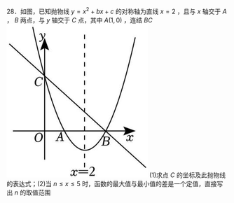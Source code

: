 28．如图，已知抛物线 $y = x ^ { 2 } + b x + c$ 的对称轴为直线 $x = 2$ ，且与 $x$ 轴交于 $A$ ， $B$ 两点，与 $y$ 轴交于 $C$ 点，其中 $A ( 1 , 0 )$ ，连结 $B C$
![](<../../qs_image_DB/专题3-1_二次函数中的10类定值、定点问题（解析版）/c3aeed1736192132bf9f4d01ded4e2a05fd6da97bb28ee5a5bee123cdc900ea3.jpg>)
(1)求点 $C$ 的坐标及此抛物线的表达式；(2)当 $n \leq x \leq 5$ 时，函数的最大值与最小值的差是一个定值，直接写出 $n$ 的取值范围
